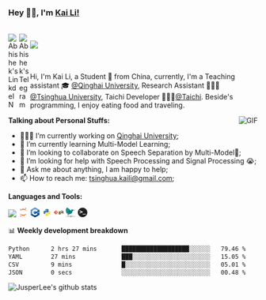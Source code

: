 ### Hey 👋🏽, I'm [Kai Li!](https://www.likai.show) 

<br/>

<a href="https://www.linkedin.com/in/%E5%87%AF-%E6%9D%8E-0bb2451a4/">
  <img align="left" alt="Abhishek's LinkdeIN" width="22px" src="https://cdn.jsdelivr.net/npm/simple-icons@v3/icons/linkedin.svg" />
</a>
<a href="https://www.zhihu.com/people/li-kai-34-50">
  <img align="left" alt="Abhishek's Telegram" width="22px" src="https://cdn.jsdelivr.net/npm/simple-icons@3.1.0/icons/zhihu.svg" />
</a>


![](https://visitor-badge.glitch.me/badge?page_id=JusperLee.JusperLee)

<br />

Hi, I'm Kai Li, a Student 🎒 from China, currently, I'm a Teaching assistant 🎓 [@Qinghai University](https://www.qhu.edu.cn/), Research Assistant 👨🏽‍🔮 [@Tsinghua University](https://www.tsinghua.edu.cn/), Taichi Developer 👨🏽‍🎲[@Taichi](https://github.com/taichi-dev). Beside's programming, I enjoy eating food and traveling.

  <img align="right" alt="GIF" src="https://media.giphy.com/media/836HiJc7pgzy8iNXCn/giphy.gif" />
  
**Talking about Personal Stuffs:**

- 👨🏽‍💻 I’m currently working on [Qinghai University](https://www.qhu.edu.cn/);
- 🌱 I’m currently learning Multi-Model Learning; 
- 👯 I’m looking to collaborate on Speech Separation by Multi-Model🤝;
- 🤔 I’m looking for help with Speech Processing and Signal Processing 😭;
- 💬 Ask me about anything, I am happy to help;
- 📫 How to reach me: tsinghua.kaili@gmail.com;

**Languages and Tools:**  

<code><img height="20" src="https://pytorch.org/assets/images/logo-icon.svg"></code>
<code><img height="20" src="https://raw.githubusercontent.com/github/explore/80688e429a7d4ef2fca1e82350fe8e3517d3494d/topics/jupyter-notebook/jupyter-notebook.png"></code>
<code><img height="20" src="https://raw.githubusercontent.com/github/explore/80688e429a7d4ef2fca1e82350fe8e3517d3494d/topics/cpp/cpp.png"></code>
<code><img height="20" src="https://raw.githubusercontent.com/github/explore/80688e429a7d4ef2fca1e82350fe8e3517d3494d/topics/python/python.png"></code>
<code><img height="20" src="https://raw.githubusercontent.com/github/explore/80688e429a7d4ef2fca1e82350fe8e3517d3494d/topics/git/git.png"></code>
<code><img height="20" src="https://raw.githubusercontent.com/github/explore/80688e429a7d4ef2fca1e82350fe8e3517d3494d/topics/latex/latex.png"></code>
<code><img height="20" src="https://raw.githubusercontent.com/github/explore/80688e429a7d4ef2fca1e82350fe8e3517d3494d/topics/terminal/terminal.png"></code>

📊 **Weekly development breakdown**
<!--START_SECTION:waka-->
```text
Python      2 hrs 27 mins       ███████████████████░░░░░░   79.46 % 
YAML        27 mins             ███░░░░░░░░░░░░░░░░░░░░░░   15.05 % 
CSV         9 mins              █░░░░░░░░░░░░░░░░░░░░░░░░   05.01 % 
JSON        0 secs              ░░░░░░░░░░░░░░░░░░░░░░░░░   00.48 %
```
<!--END_SECTION:waka-->

![JusperLee's github stats](https://github-readme-stats.vercel.app/api?username=JusperLee&show_icons=true&hide_border=true)

